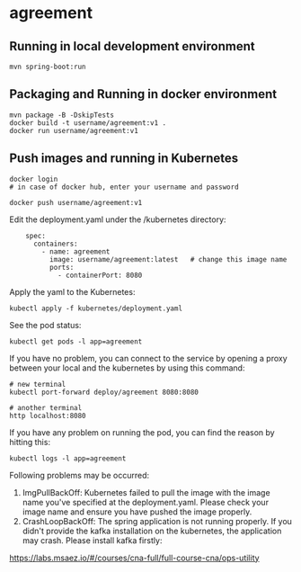 # agreement

## Running in local development environment

```
mvn spring-boot:run
```

## Packaging and Running in docker environment

```
mvn package -B -DskipTests
docker build -t username/agreement:v1 .
docker run username/agreement:v1
```

## Push images and running in Kubernetes

```
docker login 
# in case of docker hub, enter your username and password

docker push username/agreement:v1
```

Edit the deployment.yaml under the /kubernetes directory:
```
    spec:
      containers:
        - name: agreement
          image: username/agreement:latest   # change this image name
          ports:
            - containerPort: 8080

```

Apply the yaml to the Kubernetes:
```
kubectl apply -f kubernetes/deployment.yaml
```

See the pod status:
```
kubectl get pods -l app=agreement
```

If you have no problem, you can connect to the service by opening a proxy between your local and the kubernetes by using this command:
```
# new terminal
kubectl port-forward deploy/agreement 8080:8080

# another terminal
http localhost:8080
```

If you have any problem on running the pod, you can find the reason by hitting this:
```
kubectl logs -l app=agreement
```

Following problems may be occurred:

1. ImgPullBackOff:  Kubernetes failed to pull the image with the image name you've specified at the deployment.yaml. Please check your image name and ensure you have pushed the image properly.
1. CrashLoopBackOff: The spring application is not running properly. If you didn't provide the kafka installation on the kubernetes, the application may crash. Please install kafka firstly:

https://labs.msaez.io/#/courses/cna-full/full-course-cna/ops-utility

